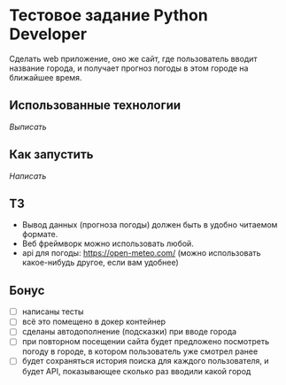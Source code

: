 # Тестовое задание Python Developer 

Сделать web приложение, оно же сайт, где пользователь вводит название города,
и получает прогноз погоды в этом городе на ближайшее время.

## Использованные технологии

*Выписать*

## Как запустить

*Написать*

## ТЗ

- Вывод данных (прогноза погоды) должен быть в удобно читаемом формате. 
- Веб фреймворк можно использовать любой.
- api для погоды: https://open-meteo.com/ (можно использовать какое-нибудь другое, если вам удобнее)

## Бонус

- [ ] написаны тесты
- [ ] всё это помещено в докер контейнер
- [ ] сделаны автодополнение (подсказки) при вводе города
- [ ] при повторном посещении сайта будет предложено посмотреть погоду в городе, в котором пользователь уже смотрел ранее
- [ ] будет сохраняться история поиска для каждого пользователя, и будет API, показывающее сколько раз вводили какой город
